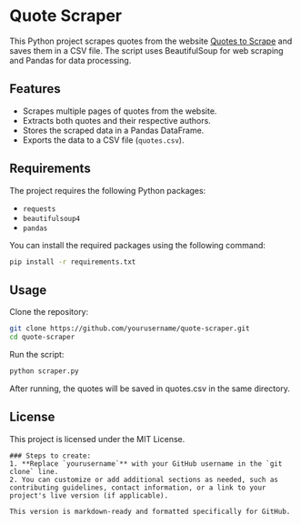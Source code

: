 # Quote Scraper

This Python project scrapes quotes from the website [Quotes to Scrape](https://quotes.toscrape.com/) and saves them in a CSV file. The script uses BeautifulSoup for web scraping and Pandas for data processing.

## Features

- Scrapes multiple pages of quotes from the website.
- Extracts both quotes and their respective authors.
- Stores the scraped data in a Pandas DataFrame.
- Exports the data to a CSV file (`quotes.csv`).

## Requirements

The project requires the following Python packages:

- `requests`
- `beautifulsoup4`
- `pandas`

You can install the required packages using the following command:

```bash
pip install -r requirements.txt
```

## Usage
Clone the repository:

```bash
git clone https://github.com/yourusername/quote-scraper.git
cd quote-scraper
```

Run the script:

```bash
python scraper.py
```

After running, the quotes will be saved in quotes.csv in the same directory.

## License

This project is licensed under the MIT License.

```vbnet
### Steps to create:
1. **Replace `yourusername`** with your GitHub username in the `git clone` line.
2. You can customize or add additional sections as needed, such as contributing guidelines, contact information, or a link to your project's live version (if applicable).

This version is markdown-ready and formatted specifically for GitHub.
```
